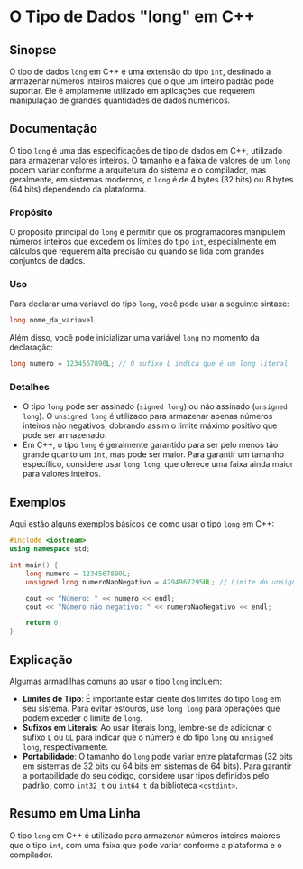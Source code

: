 <!--
Meta Description: # O Tipo de Dados "long" em C++ ## Sinopse O tipo de dados `long` em C++ é uma extensão do tipo `int`, destinado a armazenar números inteiros maiores ...
Meta Keywords: long, tipo, que, para, pode
-->

# O Tipo de Dados "long" em C++

## Sinopse
O tipo de dados `long` em C++ é uma extensão do tipo `int`, destinado a armazenar números inteiros maiores que o que um inteiro padrão pode suportar. Ele é amplamente utilizado em aplicações que requerem manipulação de grandes quantidades de dados numéricos.

## Documentação
O tipo `long` é uma das especificações de tipo de dados em C++, utilizado para armazenar valores inteiros. O tamanho e a faixa de valores de um `long` podem variar conforme a arquitetura do sistema e o compilador, mas geralmente, em sistemas modernos, o `long` é de 4 bytes (32 bits) ou 8 bytes (64 bits) dependendo da plataforma.

### Propósito
O propósito principal do `long` é permitir que os programadores manipulem números inteiros que excedem os limites do tipo `int`, especialmente em cálculos que requerem alta precisão ou quando se lida com grandes conjuntos de dados.

### Uso
Para declarar uma variável do tipo `long`, você pode usar a seguinte sintaxe:

```cpp
long nome_da_variavel;
```

Além disso, você pode inicializar uma variável `long` no momento da declaração:

```cpp
long numero = 1234567890L; // O sufixo L indica que é um long literal
```

### Detalhes
- O tipo `long` pode ser assinado (`signed long`) ou não assinado (`unsigned long`). O `unsigned long` é utilizado para armazenar apenas números inteiros não negativos, dobrando assim o limite máximo positivo que pode ser armazenado.
- Em C++, o tipo `long` é geralmente garantido para ser pelo menos tão grande quanto um `int`, mas pode ser maior. Para garantir um tamanho específico, considere usar `long long`, que oferece uma faixa ainda maior para valores inteiros.

## Exemplos
Aqui estão alguns exemplos básicos de como usar o tipo `long` em C++:

```cpp
#include <iostream>
using namespace std;

int main() {
    long numero = 1234567890L;
    unsigned long numeroNaoNegativo = 4294967295UL; // Limite do unsigned long em 32 bits

    cout << "Número: " << numero << endl;
    cout << "Número não negativo: " << numeroNaoNegativo << endl;

    return 0;
}
```

## Explicação
Algumas armadilhas comuns ao usar o tipo `long` incluem:

- **Limites de Tipo**: É importante estar ciente dos limites do tipo `long` em seu sistema. Para evitar estouros, use `long long` para operações que podem exceder o limite de `long`.
- **Sufixos em Literais**: Ao usar literais long, lembre-se de adicionar o sufixo `L` ou `UL` para indicar que o número é do tipo `long` ou `unsigned long`, respectivamente.
- **Portabilidade**: O tamanho do `long` pode variar entre plataformas (32 bits em sistemas de 32 bits ou 64 bits em sistemas de 64 bits). Para garantir a portabilidade do seu código, considere usar tipos definidos pelo padrão, como `int32_t` ou `int64_t` da biblioteca `<cstdint>`.

## Resumo em Uma Linha
O tipo `long` em C++ é utilizado para armazenar números inteiros maiores que o tipo `int`, com uma faixa que pode variar conforme a plataforma e o compilador.